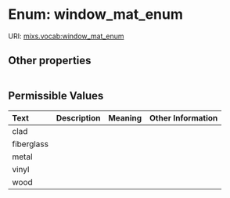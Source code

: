 
# Enum: window_mat_enum




URI: [mixs.vocab:window_mat_enum](https://w3id.org/mixs/vocab/window_mat_enum)


## Other properties

|  |  |  |
| --- | --- | --- |

## Permissible Values

| Text | Description | Meaning | Other Information |
| :--- | :---: | :---: | ---: |
| clad |  |  |  |
| fiberglass |  |  |  |
| metal |  |  |  |
| vinyl |  |  |  |
| wood |  |  |  |

